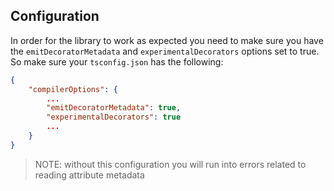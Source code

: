 ## Configuration

In order for the library to work as expected you need to make sure you have the
`emitDecoratorMetadata` and `experimentalDecorators` options set to true. So
make sure your `tsconfig.json` has the following:

```json
{
    "compilerOptions": {
        ...
        "emitDecoratorMetadata": true,
        "experimentalDecorators": true
        ...
    }
}
```

> NOTE: without this configuration you will run into errors related to reading
> attribute metadata
